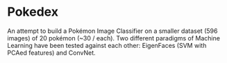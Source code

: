 # Pokedex
An attempt to build a Pokémon Image Classifier on a smaller dataset (596 images) of 20 pokémon (~30 / each). Two different paradigms of Machine Learning have been tested against each other: EigenFaces (SVM with PCAed features) and ConvNet. 